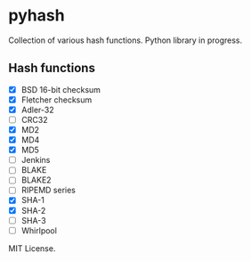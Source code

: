 # pyhash
Collection of various hash functions. Python library in progress.

## Hash functions

- [x] BSD 16-bit checksum
- [x] Fletcher checksum
- [x] Adler-32
- [ ] CRC32
- [x] MD2
- [x] MD4
- [x] MD5
- [ ] Jenkins
- [ ] BLAKE
- [ ] BLAKE2
- [ ] RIPEMD series
- [x] SHA-1
- [x] SHA-2
- [ ] SHA-3
- [ ] Whirlpool

MIT License.
